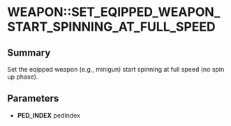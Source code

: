 # WEAPON::SET_EQIPPED_WEAPON_START_SPINNING_AT_FULL_SPEED

## Summary
Set the eqipped weapon (e.g., minigun) start spinning at full speed (no spin up phase).

## Parameters
* **PED_INDEX** pedIndex